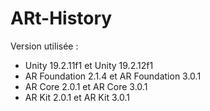 # ARt-History

Version utilisée : 
- Unity 19.2.11f1 et Unity 19.2.12f1
- AR Foundation 2.1.4 et AR Foundation 3.0.1
- AR Core 2.0.1 et AR Core 3.0.1
- AR Kit 2.0.1 et AR Kit 3.0.1
